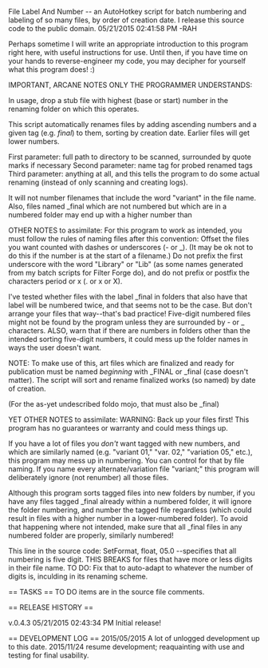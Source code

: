 File Label And Number -- an AutoHotkey script for batch numbering and labeling of so many files, by order of creation date. I release this source code to the public domain. 05/21/2015 02:41:58 PM -RAH

Perhaps sometime I will write an appropriate introduction to this program right here, with useful instructions for use. Until then, if you have time on your hands to reverse-engineer my code, you may decipher for yourself what this program does! :)

IMPORTANT, ARCANE NOTES ONLY THE PROGRAMMER UNDERSTANDS:

In usage, drop a stub file with highest (base or start) number in the renaming folder on which this operates.

This script automatically renames files by adding ascending numbers and a given tag (e.g. _final_) to them, sorting by creation date. Earlier files will get lower numbers.

First parameter: full path to directory to be scanned, surrounded by quote marks if necessary
Second parameter: name tag for probed renamed tags
Third parameter: anything at all, and this tells the program to do some actual renaming (instead of only scanning and creating logs).

It will not number filenames that include the word "variant" in the file name. Also, files named _final which are not numbered but which are in a numbered folder may end up with a higher number than

OTHER NOTES to assimilate:
For this program to work as intended, you must follow the rules of naming files after this convention:
Offset the files you want counted with dashes or underscores (- or _). (It may be ok not to do this if the number is at the start of a filename.) Do not prefix the first underscore with the word "Library" or "Lib" (as some names generated from my batch scripts for Filter Forge do), and do not prefix or postfix the characters period or x (. or x or X).

I've tested whether files with the label _final in folders that also have that label will be numbered twice, and that seems not to be the case. But don't arrange your files that way--that's bad practice!
Five-digit numbered files might not be found by the program unless they are surrounded by - or _ characters. ALSO, warn that if there are numbers in folders other than the intended sorting five-digit numbers, it could mess up the folder names in ways the user doesn't want.

NOTE: To make use of this, art files which are finalized and ready for publication must be named *beginning* with _FINAL or _final (case doesn't matter). The script will sort and rename finalized works (so named) by date of creation.

(For the as-yet undescribed foldo mojo, that must also be _final)

YET OTHER NOTES to assimilate:
WARNING: Back up your files first! This program has no guarantees or warranty and could mess things up.

If you have a lot of files you *don't* want tagged with new numbers, and which are similarly named (e.g. "variant 01," "var. 02," "variation 05," etc.), this program may mess up in numbering. You can control for that by file naming. If you name every alternate/variation file "variant;" this program will deliberately ignore (not renumber) all those files.

Although this program sorts tagged files into new folders by number, if you have any files tagged _final already within a numbered folder, it will ignore the folder numbering, and number the tagged file regardless (which could result in files with a higher number in a lower-numbered folder). To avoid that happening where not intended, make sure that all _final files in any numbered folder are properly, similarly numbered!

This line in the source code:
  SetFormat, float, 05.0
--specifies that all numbering is five digit. THIS BREAKS for files that have more or less digits in their file name. TO DO: Fix that to auto-adapt to whatever the number of digits is, inculding in its renaming scheme.

== TASKS ==
TO DO items are in the source file comments.

== RELEASE HISTORY ==

v.0.4.3 05/21/2015 02:43:34 PM
Initial release!

== DEVELOPMENT LOG ==
2015/05/2015 A lot of unlogged development up to this date.
2015/11/24 resume development; reaquainting with use and testing for final usability.